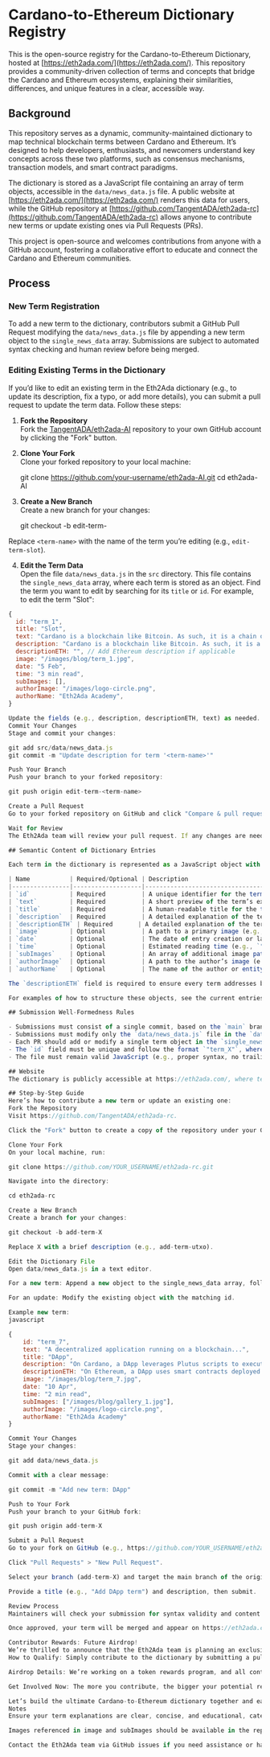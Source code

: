 # Cardano-to-Ethereum Dictionary Registry

This is the open-source registry for the Cardano-to-Ethereum Dictionary, hosted at [https://eth2ada.com/](https://eth2ada.com/). This repository provides a community-driven collection of terms and concepts that bridge the Cardano and Ethereum ecosystems, explaining their similarities, differences, and unique features in a clear, accessible way.

## Background

This repository serves as a dynamic, community-maintained dictionary to map technical blockchain terms between Cardano and Ethereum. It’s designed to help developers, enthusiasts, and newcomers understand key concepts across these two platforms, such as consensus mechanisms, transaction models, and smart contract paradigms.

The dictionary is stored as a JavaScript file containing an array of term objects, accessible in the `data/news_data.js` file. A public website at [https://eth2ada.com/](https://eth2ada.com/) renders this data for users, while the GitHub repository at [https://github.com/TangentADA/eth2ada-rc](https://github.com/TangentADA/eth2ada-rc) allows anyone to contribute new terms or update existing ones via Pull Requests (PRs).

This project is open-source and welcomes contributions from anyone with a GitHub account, fostering a collaborative effort to educate and connect the Cardano and Ethereum communities.

## Process

### New Term Registration

To add a new term to the dictionary, contributors submit a GitHub Pull Request modifying the `data/news_data.js` file by appending a new term object to the `single_news_data` array. Submissions are subject to automated syntax checking and human review before being merged.

### Editing Existing Terms in the Dictionary

If you’d like to edit an existing term in the Eth2Ada dictionary (e.g., to update its description, fix a typo, or add more details), you can submit a pull request to update the term data. Follow these steps:

1. **Fork the Repository**  
   Fork the [TangentADA/eth2ada-AI](https://github.com/TangentADA/eth2ada-AI) repository to your own GitHub account by clicking the "Fork" button.

2. **Clone Your Fork**  
   Clone your forked repository to your local machine:

   git clone https://github.com/your-username/eth2ada-AI.git
   cd eth2ada-AI
   
3. **Create a New Branch**  
Create a new branch for your changes:

   git checkout -b edit-term-<term-name>

Replace `<term-name>` with the name of the term you’re editing (e.g., `edit-term-slot`).

4. **Edit the Term Data**  
Open the file `data/news_data.js` in the `src` directory. This file contains the `single_news_data` array, where each term is stored as an object. Find the term you want to edit by searching for its `title` or `id`. For example, to edit the term "Slot":
```javascript
{
  id: "term_1",
  title: "Slot",
  text: "Cardano is a blockchain like Bitcoin. As such, it is a chain of blocks that record transactions.",
  description: "Cardano is a blockchain like Bitcoin. As such, it is a chain of blocks that record transactions. A slot is full of blocks that are verified by nodes. There is a new slot every second. A slot does not have to be full of blocks and can be empty. As of writing this (5/30/2022) it is common to say that a block occurs every 20 seconds or 20 slots. But this will largely depend on network traffic.",
  descriptionETH: "", // Add Ethereum description if applicable
  image: "/images/blog/term_1.jpg",
  date: "5 Feb",
  time: "3 min read",
  subImages: [],
  authorImage: "/images/logo-circle.png",
  authorName: "Eth2Ada Academy",
}

Update the fields (e.g., description, descriptionETH, text) as needed.
Commit Your Changes
Stage and commit your changes:

git add src/data/news_data.js
git commit -m "Update description for term '<term-name>'"

Push Your Branch
Push your branch to your forked repository:

git push origin edit-term-<term-name>

Create a Pull Request
Go to your forked repository on GitHub and click "Compare & pull request." Provide a clear description of your changes (e.g., "Updated the description of the 'Slot' term to include more details about block frequency") and submit the pull request to the TangentADA/eth2ada-AI repository.

Wait for Review
The Eth2Ada team will review your pull request. If any changes are needed, they’ll provide feedback. Once approved, your edits will be merged into the main dictionary!

## Semantic Content of Dictionary Entries

Each term in the dictionary is represented as a JavaScript object with the following fields:

| Name           | Required/Optional | Description                                                                                   |
|----------------|-------------------|-----------------------------------------------------------------------------------------------|
| `id`           | Required          | A unique identifier for the term (e.g., `"term_1"`), used as a key for reference.            |
| `text`         | Required          | A short preview of the term’s explanation, suitable for summaries or previews.              |
| `title`        | Required          | A human-readable title for the term (e.g., `"UTXO"` or `"Smart Contract / Policy Script"`).  |
| `description`  | Required          | A detailed explanation of the term in the context of Cardano, suitable for educational use.  |
| `descriptionETH` | Required       | A detailed explanation of the term in the context of Ethereum (use `"---"` if not applicable). |
| `image`        | Optional          | A path to a primary image (e.g., `"/images/blog/term_1.jpg"`) for visual representation.    |
| `date`         | Optional          | The date of entry creation or last update (e.g., `"5 Feb"`).                                |
| `time`         | Optional          | Estimated reading time (e.g., `"3 min read"`).                                              |
| `subImages`    | Optional          | An array of additional image paths (e.g., `["/images/blog/gallery_1.jpg"]`).                |
| `authorImage`  | Optional          | A path to the author’s image (e.g., `"/images/logo-circle.png"`).                           |
| `authorName`   | Optional          | The name of the author or entity (e.g., `"Eth2Ada Academy"`).                               |

The `descriptionETH` field is required to ensure every term addresses both blockchains, even if Ethereum has no direct equivalent (in which case `"---"` is used).

For examples of how to structure these objects, see the current entries in [data/news_data.js](https://github.com/TangentADA/eth2ada-rc/blob/main/data/news_data.js).

## Submission Well-Formedness Rules

- Submissions must consist of a single commit, based on the `main` branch of the [eth2ada-rc](https://github.com/TangentADA/eth2ada-rc) repository.
- Submissions must modify only the `data/news_data.js` file in the `data/` folder.
- Each PR should add or modify a single term object in the `single_news_data` array. Multiple terms require separate PRs.
- The `id` field must be unique and follow the format `"term_X"`, where `X` is a sequential number or unique identifier.
- The file must remain valid JavaScript (e.g., proper syntax, no trailing commas).

## Website
The dictionary is publicly accessible at https://eth2ada.com/, where terms are dynamically rendered from the data/news_data.js file. Contributions merged into the repository will reflect on the website after deployment.

## Step-by-Step Guide
Here’s how to contribute a new term or update an existing one:
Fork the Repository  
Visit https://github.com/TangentADA/eth2ada-rc.

Click the "Fork" button to create a copy of the repository under your GitHub account.

Clone Your Fork  
On your local machine, run:  

git clone https://github.com/YOUR_USERNAME/eth2ada-rc.git

Navigate into the directory:  

cd eth2ada-rc

Create a New Branch  
Create a branch for your changes:  

git checkout -b add-term-X

Replace X with a brief description (e.g., add-term-utxo).

Edit the Dictionary File  
Open data/news_data.js in a text editor.

For a new term: Append a new object to the single_news_data array, following the structure outlined above.

For an update: Modify the existing object with the matching id.

Example new term:
javascript

{
    id: "term_7",
    text: "A decentralized application running on a blockchain...",
    title: "DApp",
    description: "On Cardano, a DApp leverages Plutus scripts to execute decentralized logic, validated by the network.",
    descriptionETH: "On Ethereum, a DApp uses smart contracts deployed on the blockchain to perform actions.",
    image: "/images/blog/term_7.jpg",
    date: "10 Apr",
    time: "2 min read",
    subImages: ["/images/blog/gallery_1.jpg"],
    authorImage: "/images/logo-circle.png",
    authorName: "Eth2Ada Academy"
}

Commit Your Changes  
Stage your changes:  

git add data/news_data.js

Commit with a clear message:  

git commit -m "Add new term: DApp"

Push to Your Fork  
Push your branch to your GitHub fork:  

git push origin add-term-X

Submit a Pull Request  
Go to your fork on GitHub (e.g., https://github.com/YOUR_USERNAME/eth2ada-rc).

Click "Pull Requests" > "New Pull Request".

Select your branch (add-term-X) and target the main branch of the original repository.

Provide a title (e.g., "Add DApp term") and description, then submit.

Review Process  
Maintainers will check your submission for syntax validity and content accuracy.

Once approved, your term will be merged and appear on https://eth2ada.com/ after the next deployment.

Contributor Rewards: Future Airdrop! 
We’re thrilled to announce that the Eth2Ada team is planning an exclusive airdrop for our amazing contributors!  If you contribute to the dictionary by submitting new terms or editing existing ones via GitHub commits, you’ll be eligible to receive tokens as a thank-you for your efforts. Here’s the scoop:
How to Qualify: Simply contribute to the dictionary by submitting a pull request that gets merged into the main branch. Whether you’re adding a new term or improving an existing one, every merged contribution counts!

Airdrop Details: We’re working on a token rewards program, and all contributors will be tracked via their GitHub usernames. Stay tuned for more details on the token launch and distribution timeline.

Get Involved Now: The more you contribute, the bigger your potential rewards! Join our community, help bridge the Cardano and Ethereum ecosystems, and be part of something big.  Keep an eye on this README or follow us on https://eth2ada.com/ for updates on the airdrop launch!

Let’s build the ultimate Cardano-to-Ethereum dictionary together and earn some shiny rewards along the way! 
Notes
Ensure your term explanations are clear, concise, and educational, catering to both Cardano and Ethereum audiences.

Images referenced in image and subImages should be available in the repository’s /images/blog/ directory or hosted externally if applicable.

Contact the Eth2Ada team via GitHub issues if you need assistance or have questions about your submission.


